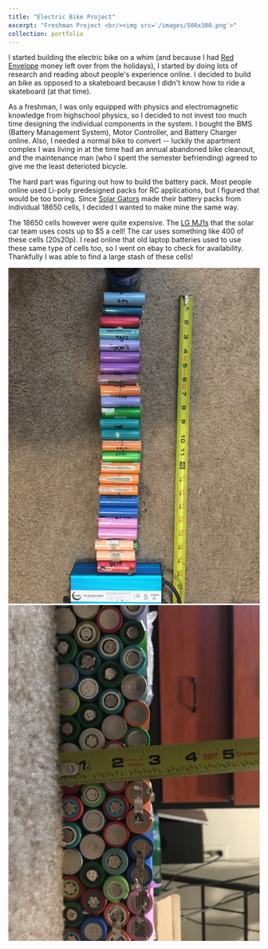 ```yaml
---
title: "Electric Bike Project"
excerpt: "Freshman Project <br/><img src='/images/500x300.png'>"
collection: portfolio
---
```



I started building the electric bike on a whim (and because I had [Red Envelope](https://en.wikipedia.org/wiki/Red_envelope) money left over from the holidays), I started by doing lots of research and reading about people's experience online. I decided to build an bike as opposed to a skateboard because I didn't know how to ride a skateboard (at that time).

As a freshman, I was only equipped with physics and electromagnetic knowledge from highschool physics, so I decided to not invest too much time designing the individual components in the system. I bought the BMS (Battery Management System), Motor Controller, and Battery Charger online. Also, I needed a normal bike to convert -- luckily the apartment complex I was living in at the time had an annual abandoned bike cleanout, and the maintenance man (who I spent the semester befriending) agreed to give me the least deterioted bicycle. 

The hard part was figuring out how to build the battery pack. Most people online used Li-poly predesigned packs for RC applications, but I figured that would be too boring. Since [Solar Gators](https://www.ufsolargators.org/) made their battery packs from individual 18650 cells, I decided I wanted to make mine the same way. 

The 18650 cells however were quite expensive. The [LG MJ1s](https://www.18650batterystore.com/product-p/lg-mj1-18650-batteries.htm) that the solar car team uses costs up to $5 a cell! The car uses something like 400 of these cells (20s20p). I read online that old laptop batteries used to use these same type of cells too, so I went on ebay to check for availability. Thankfully I was able to find a large stash of these cells! 

<img style="float: center;" src="/images/IMG_1926.jpeg"> 
<img style="float: center;" src="/images/IMG_1927.jpeg">




